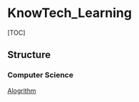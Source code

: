 # KnowTech_Learning

[TOC]



## Structure

### Computer Science

[Alogrithm]: Computer_Science/Algorithm	"Alogrithm"

[Alogrithm](Computer_Science/Algorithm)
